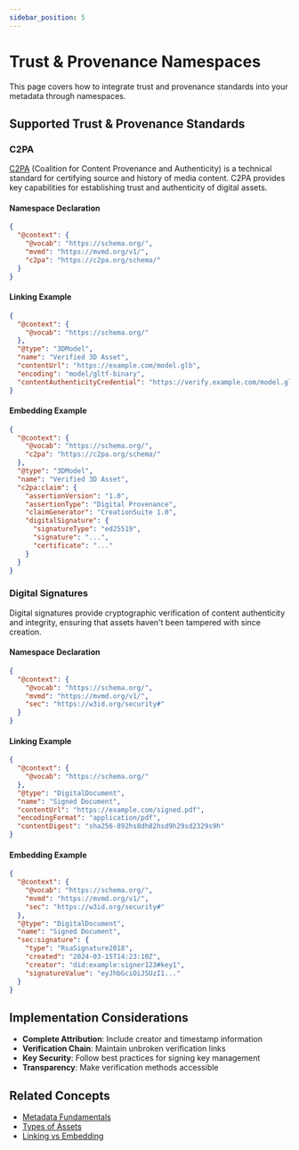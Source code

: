 ```yaml
---
sidebar_position: 5
---
```


# Trust & Provenance Namespaces

This page covers how to integrate trust and provenance standards into your metadata through namespaces.

## Supported Trust & Provenance Standards

### C2PA

[C2PA](https://c2pa.org/) (Coalition for Content Provenance and Authenticity) is a technical standard for certifying source and history of media content. C2PA provides key capabilities for establishing trust and authenticity of digital assets.

#### Namespace Declaration

```json
{
  "@context": {
    "@vocab": "https://schema.org/",
    "mvmd": "https://mvmd.org/v1/",
    "c2pa": "https://c2pa.org/schema/"
  }
}
```

#### Linking Example

```json
{
  "@context": {
    "@vocab": "https://schema.org/"
  },
  "@type": "3DModel",
  "name": "Verified 3D Asset",
  "contentUrl": "https://example.com/model.glb",
  "encoding": "model/gltf-binary",
  "contentAuthenticityCredential": "https://verify.example.com/model.glb.c2pa"
}
```

#### Embedding Example

```json
{
  "@context": {
    "@vocab": "https://schema.org/",
    "c2pa": "https://c2pa.org/schema/"
  },
  "@type": "3DModel",
  "name": "Verified 3D Asset",
  "c2pa:claim": {
    "assertionVersion": "1.0",
    "assertionType": "Digital Provenance",
    "claimGenerator": "CreationSuite 1.0",
    "digitalSignature": {
      "signatureType": "ed25519",
      "signature": "...",
      "certificate": "..."
    }
  }
}
```

### Digital Signatures

Digital signatures provide cryptographic verification of content authenticity and integrity, ensuring that assets haven't been tampered with since creation.

#### Namespace Declaration

```json
{
  "@context": {
    "@vocab": "https://schema.org/",
    "mvmd": "https://mvmd.org/v1/",
    "sec": "https://w3id.org/security#"
  }
}
```

#### Linking Example

```json
{
  "@context": {
    "@vocab": "https://schema.org/"
  },
  "@type": "DigitalDocument",
  "name": "Signed Document",
  "contentUrl": "https://example.com/signed.pdf",
  "encodingFormat": "application/pdf",
  "contentDigest": "sha256-892hs8dh82hsd9h29sd2329s9h"
}
```

#### Embedding Example

```json
{
  "@context": {
    "@vocab": "https://schema.org/",
    "mvmd": "https://mvmd.org/v1/",
    "sec": "https://w3id.org/security#"
  },
  "@type": "DigitalDocument",
  "name": "Signed Document",
  "sec:signature": {
    "type": "RsaSignature2018",
    "created": "2024-03-15T14:23:10Z",
    "creator": "did:example:signer123#key1",
    "signatureValue": "eyJhbGciOiJSUzI1..."
  }
}
```

## Implementation Considerations

- **Complete Attribution**: Include creator and timestamp information
- **Verification Chain**: Maintain unbroken verification links
- **Key Security**: Follow best practices for signing key management
- **Transparency**: Make verification methods accessible

## Related Concepts

- [Metadata Fundamentals](../concepts/metadata-fundamentals.md)
- [Types of Assets](../concepts/types-of-assets.md)
- [Linking vs Embedding](../concepts/linking-vs-embedding.md) 